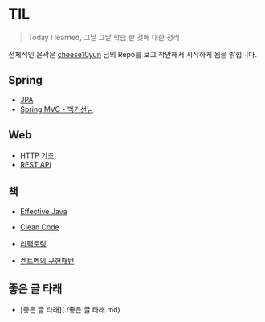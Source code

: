 

# TIL

> Today I learned, 그날 그날 학습 한 것에 대한 정리

전체적인 윤곽은 [cheese10yun](<https://github.com/cheese10yun/>) 님의 Repo를 보고 착안해서 시작하게 됨을 밝힙니다.

## Spring

- [JPA](./spring/jpa.md)
- [Spring MVC - 백기선님](./spring/spring-mvc-inflearn.md)

  

## Web

- [HTTP 기초](./web/http.md)
- [REST API](./web/rest-api.md)

## 책

- [Effective Java](./book/effective-java.md)

- [Clean Code](./book/clean-code.md)

- [리팩토링](./book/리팩토링.md)

- [켄트벡의 구현패턴](./book/켄트벡의구현패턴.md)


## 좋은 글 타래

- [좋은 글 타래](./좋은 글 타래.md)




